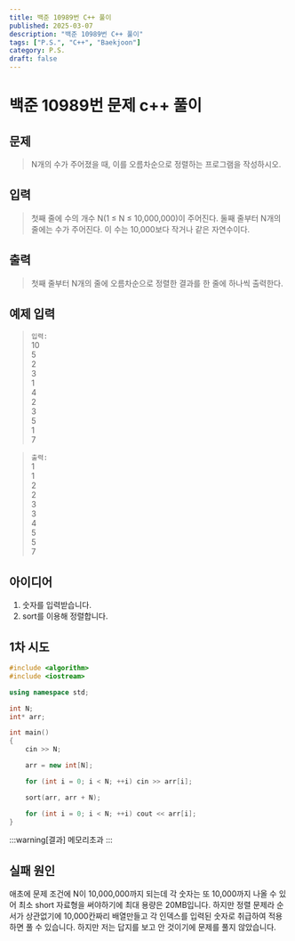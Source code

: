 ```yaml
---
title: 백준 10989번 C++ 풀이
published: 2025-03-07
description: "백준 10989번 C++ 풀이"
tags: ["P.S.", "C++", "Baekjoon"]
category: P.S.
draft: false
---
```


# 백준 10989번 문제 c++ 풀이

## 문제 

> N개의 수가 주어졌을 때, 이를 오름차순으로 정렬하는 프로그램을 작성하시오.

## 입력

> 첫째 줄에 수의 개수 N(1 ≤ N ≤ 10,000,000)이 주어진다. 둘째 줄부터 N개의 줄에는 수가 주어진다. 이 수는 10,000보다 작거나 같은 자연수이다.

## 출력

> 첫째 줄부터 N개의 줄에 오름차순으로 정렬한 결과를 한 줄에 하나씩 출력한다.
## 예제 입력

> `입력:`  
> 10  
> 5    
> 2    
> 3    
> 1    
> 4    
> 2    
> 3    
> 5    
> 1    
> 7  

>`출력:`  
> 1  
> 1  
> 2  
> 2  
> 3  
> 3  
> 4  
> 5  
> 5  
> 7  
## 아이디어

1. 숫자를 입력받습니다.
2. sort를 이용해 정렬합니다.

## 1차 시도

```cpp
#include <algorithm>
#include <iostream>

using namespace std;

int N;
int* arr;

int main()
{
    cin >> N;

    arr = new int[N];

    for (int i = 0; i < N; ++i) cin >> arr[i];

    sort(arr, arr + N);

    for (int i = 0; i < N; ++i) cout << arr[i];
}
```

:::warning[결과]
메모리초과
:::


## 실패 원인

애초에 문제 조건에 N이 10,000,000까지 되는데 각 숫자는 또 10,000까지 나올 수 있어 최소 short 자료형을 써야하기에 최대 용량은 20MB입니다. 하지만 정렬 문제라 순서가 상관없기에 10,000칸짜리 배열만들고 각 인덱스를 입력된 숫자로 취급하여 적용하면 풀 수 있습니다. 하지만 저는 답지를 보고 안 것이기에 문제를 풀지 않았습니다.